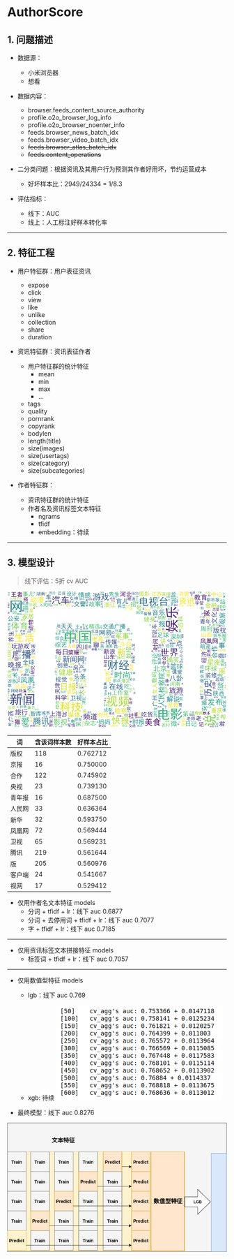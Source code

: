 # AuthorScore

## 1. 问题描述
- 数据源：
    - 小米浏览器
    - 想看
- 数据内容：
    - browser.feeds_content_source_authority
    - profile.o2o_browser_log_info
    - profile.o2o_browser_noenter_info
    - feeds.browser_news_batch_idx
    - feeds.browser_video_batch_idx
    - ~~feeds.browser_atlas_batch_idx~~
    - ~~feeds.content_operations~~

- 二分类问题：根据资讯及其用户行为预测其作者好用坏，节约运营成本
    - 好坏样本比：2949/24334 = 1/8.3
- 评估指标：
    - 线下：AUC
    - 线上：人工标注好样本转化率
---

## 2. 特征工程
- 用户特征群：用户表征资讯
    - expose
    - click
    - view
    - like
    - unlike
    - collection
    - share
    - duration
- 资讯特征群：资讯表征作者
    - 用户特征群的统计特征
        - mean        
        - min               
        - max
        - ...
    - tags
    - quality
    - pornrank
    - copyrank
    - bodylen
    - length(title)
    - size(images)
    - size(usertags)
    - size(category)
    - size(subcategories)

- 作者特征群：
    - 资讯特征群的统计特征
    - 作者名及资讯标签文本特征
        - ngrams 
        - tfidf
        - embedding：待续
---
## 3. 模型设计
> 线下评估：5折 cv AUC

![xx](pictures/wc.png)

词|含该词样本数|好样本占比
---|---|---
版权	|118|0.762712
京报	|16	|0.750000
合作	|122|0.745902
央视	|23	|0.739130
青年报	|16	|0.687500
人民网	|33	|0.636364
新华	|32	|0.593750
凤凰网	|72	|0.569444
卫视	|65	|0.569231
腾讯	|219|0.561644
版	    |205|0.560976
客户端	|24	|0.541667
视网	|17	|0.529412

- 仅用作者名文本特征 models
    - 分词 + tfidf + lr：线下 auc 0.6877
    - 分词 + 去停用词 + tfidf + lr：线下 auc 0.7077
    - 字 + tfidf + lr：线下 auc 0.7185

---
- 仅用资讯标签文本拼接特征 models
    - 标签词 + tfidf + lr：线下 auc 0.7057

---
- 仅用数值型特征 models
    - lgb：线下 auc 0.769

    - xgb: 待续
![lgb_cv](pictures/lgb_cv.png)   

    
- 最终模型：线下 auc 0.8276

![stacking](pictures/stacking.png)


